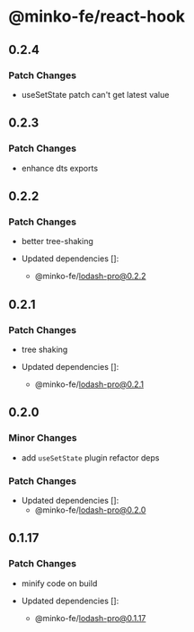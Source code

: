 # @minko-fe/react-hook

## 0.2.4

### Patch Changes

- useSetState patch can't get latest value

## 0.2.3

### Patch Changes

- enhance dts exports

## 0.2.2

### Patch Changes

- better tree-shaking

- Updated dependencies []:
  - @minko-fe/lodash-pro@0.2.2

## 0.2.1

### Patch Changes

- tree shaking

- Updated dependencies []:
  - @minko-fe/lodash-pro@0.2.1

## 0.2.0

### Minor Changes

- add `useSetState` plugin
  refactor deps

### Patch Changes

- Updated dependencies []:
  - @minko-fe/lodash-pro@0.2.0

## 0.1.17

### Patch Changes

- minify code on build

- Updated dependencies []:
  - @minko-fe/lodash-pro@0.1.17
